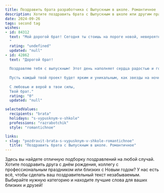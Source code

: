 ```yaml
---
title: Поздравить брата разработчика с Выпускным в школе. Романтичное
description: Хотите поздравить брата с Выпускным в школе или другим праздником? Наш ИИ создаст незабываемое поздравление, а вы обязательно выделитесь среди других.  
date: 2024-09-26
tags: second tag
wishes:
- id: 84312
  text: "Мой дорогой брат! Сегодня ты стоишь на пороге новой, невероятно захватывающей жизни,  оставляя позади школьные годы и отправляясь в мир, полный возможностей.  Твой путь разработчика – это путь созидания, путь к созданию чего-то прекрасного и уникального,  путь, полный вдохновения и  творческих взлётов. Пусть твоя жизнь будет  яркой, как код, написанный с любовью,  и полна таких же прекрасных и неожиданных открытий, как самые удачные программные решения.  Я бесконечно горжусь тобой и верю в твой безграничный потенциал. С выпускным, любимый брат!
  "
  rating: "undefined"
  updated: "null"
- id: 42862
  text: "Дорогой брат!
  
  Поздравляю тебя с выпускным! Этот день наполняет сердца радостью и гордостью, ведь ты стоишь на пороге новой, увлекательной жизни. Ты, как истинный разработчик, начинаешь создавать свой собственный код для будущего, закладывая фундаменты успеха, мечты и вдохновения.
  
  Пусть каждый твой проект будет ярким и уникальным, как звезды на ночном небе. Желаю тебе смелости исследовать новые горизонты, находить решения даже в самых сложных задачах и наслаждаться каждым мгновением на этом удивительном пути.
  
  С любовью и верой в твои силы,
  Твой брат."
  rating: "0"
  updated: "null"

selectedValues:
  recipients: "brata"
  holidays: "s-vypusknym-v-shkole"
  professions: "razrabotchik"
  style: "romantichnoe"

links:
- slug: "pozdravit-brata-s-vypusknym-v-shkole-romantichnoe"
  title: "Поздравить брата с Выпускным в школе. Романтичное"
---
```


Здесь вы найдете отличную подборку поздравлений на любой случай. 
Хотите поздравить друга с днём рождения, коллегу с профессиональным праздником или близких с Новым годом? У нас есть всё, чтобы сделать ваш поздравительный текст незабываемым. Выбирайте нужную категорию и находите лучшие слова для ваших близких и друзей!
